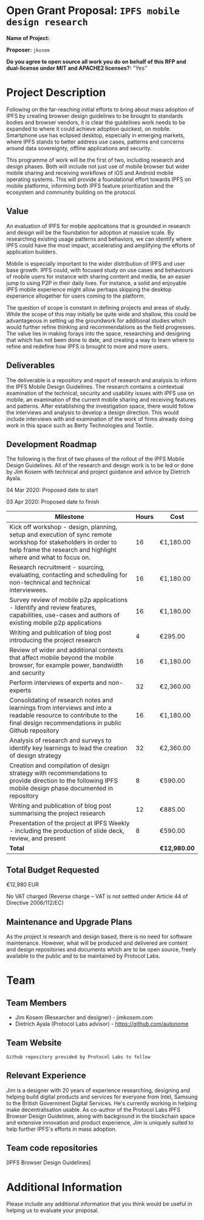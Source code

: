 # Open Grant Proposal: `IPFS mobile design research`

**Name of Project:**

**Proposer:** `jkosem`

**Do you agree to open source all work you do on behalf of this RFP and dual-license under MIT and APACHE2 licenses?:** "Yes"

# Project Description

Following on the far-reaching initial efforts to bring about mass adoption of IPFS by creating browser design guidelines to be brought to standards bodies and browser vendors, it is clear the guidelines work needs to be expanded to where it could achieve adoption quickest, on mobile. Smartphone use has eclipsed desktop, especially in emerging markets, where IPFS stands to better address use cases, patterns and concerns around data sovereignty, offline applications and security.

This programme of work will be the first of two, including research and design phases. Both will include not just use of mobile browser but wider mobile sharing and receiving workflows of iOS and Android mobile operating systems. This will provide a foundational effort towards IPFS on mobile platforms, informing both IPFS feature prioritization and the ecosystem and community building on the protocol.

## Value

An evaluation of IPFS for mobile applications that is grounded in research and design will be the foundation for adoption at massive scale. By researching existing usage patterns and behaviors, we can identify where IPFS could have the most impact, accelerating and amplifying the efforts of application builders.

Mobile is especially important to the wider distribution of IPFS and user base growth. IPFS could, with focused study on use cases and behaviours of mobile users for instance with sharing content and media, be an easier jump to using P2P in their daily lives. For instance, a solid and enjoyable IPFS mobile experience might allow perhaps skipping the desktop experience altogether for users coming to the platform.

The question of scope is constant in defining projects and areas of study. While the scope of this may initially be quite wide and shallow, this could be advantageous in setting up the groundwork for additional studies which would further refine thinking and recommendations as the field progresses. The value lies in making forays into the space, researching and designing that which has not been done to date, and creating a way to learn where to refine and redefine how IPFS is brought to more and more users.

## Deliverables

The deliverable is a repository and report of research and analysis to inform the IPFS Mobile Design Guidelines. The research contains a contextual examination of the technical, security and usability issues with IPFS use on mobile, an examination of the current mobile sharing and receiving features and patterns. After establishing the investigation space, there would follow the interviews and analysis to develop a design direction. This would include interviews with and examination of the work of firms already doing work in this space such as Berty Technologies and Textile.

## Development Roadmap

The following is the first of two phases of the rollout of the IPFS Mobile Design Guidelines. All of the research and design work is to be led or done by Jim Kosem with technical and project guidance and advice by Dietrich Ayala.

04 Mar 2020: Proposed date to start

03 Apr 2020: Proposed date to finish

Milestone | Hours | Cost
--- | --- | ---
Kick off workshop - design, planning, setup and execution of sync remote workshop for stakeholders in order to help frame the research and highlight where and what to focus on. | 16 | €1,180.00
Research recruitment - sourcing, evaluating, contacting and scheduling for non-technical and technical interviewees. | 16 | €1,180.00		
Survey review of mobile p2p applications - Identify and review features, capabilities, use-cases and authors of existing mobile p2p applications  | 16 | €1,180.00
Writing and publication of blog post introducing the project research | 4 | €295.00
Review of wider and additional contexts that affect mobile beyond the mobile browser, for example power, bandwidth and security | 16 | €1,180.00
Perform interviews of experts and non-experts | 32 | €2,360.00
Consolidating of research notes and learnings from interviews and into a readable resource to contribute to the final design recommendations in public Github repository | 16 | €1,180.00
Analysis of research and surveys to identify key learnings to lead the creation of design strategy | 32 | €2,360.00
Creation and compilation of design strategy with recommendations to provide direction to the following IPFS mobile design phase documented in repository | 8 | €590.00
Writing and publication of blog post summarising the project research | 12 | €885.00
Presentation of the project at IPFS Weekly - including the production of slide deck, review, and present | 8 | €590.00
**Total** |  | 	**€12,980.00**

## Total Budget Requested

€12,980 EUR

No VAT charged (Reverse charge – VAT is not settled under Article 44 of Directive 2006/112/EC)

## Maintenance and Upgrade Plans

As the project is research and design based, there is no need for software maintenance. However, what will be produced and delivered are content and design repositories and documents which are to be open source, freely available to the public and to be maintained by Protocol Labs.

# Team

## Team Members

- Jim Kosem (Researcher and designer) - jimkosem.com
- Dietrich Ayala (Protocol Labs advisor) - https://github.com/autonome

## Team Website

`Github repository provided by Protocol Labs to follow`

## Relevant Experience

Jim is a designer with 20 years of experience researching, designing and helping build digital products and services for everyone from Intel, Samsung to the British Government Digital Services. He's currently working in helping make decentralisation usable. As co-author of the Protocol Labs IPFS Browser Design Guidelines, along with background in the blockchain space and extensive innovation and product experience, Jim is uniquely suited to help further IPFS's efforts in mass adoption.

## Team code repositories

[IPFS Browser Design Guidelines]

# Additional Information

Please include any additional information that you think would be useful in helping us to evaluate your proposal.
